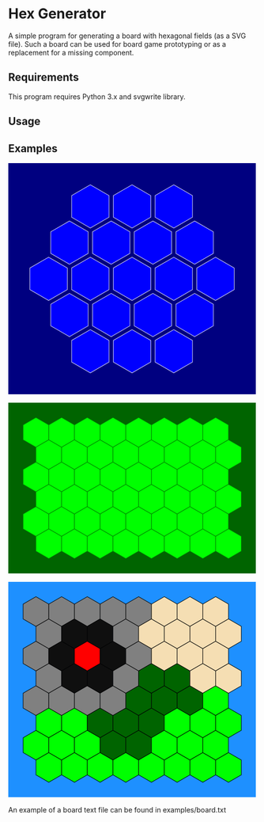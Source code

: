 # Hex Generator

A simple program for generating a board with hexagonal fields (as a SVG file). Such a board can be used for board game prototyping or as a replacement for a missing component.

## Requirements
This program requires Python 3.x and svgwrite library.
## Usage

## Examples
![Space](examples/board1.png)

![Space](examples/board2.png)

![Space](examples/board3.png)

An example of a board text file can be found in examples/board.txt
